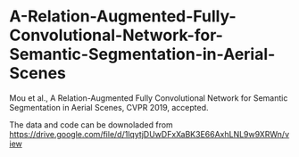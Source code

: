# A-Relation-Augmented-Fully-Convolutional-Network-for-Semantic-Segmentation-in-Aerial-Scenes
Mou et al., A Relation-Augmented Fully Convolutional Network for Semantic Segmentation in Aerial Scenes, CVPR 2019, accepted.


The data and code can be downoladed from 
https://drive.google.com/file/d/1lqytjDUwDFxXaBK3E66AxhLNL9w9XRWn/view
